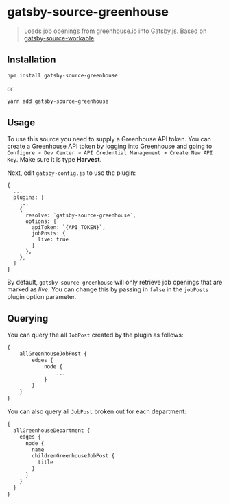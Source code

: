 # gatsby-source-greenhouse
> Loads job openings from greenhouse.io into Gatsby.js. Based on [gatsby-source-workable](https://github.com/tumblbug/gatsby-source-workable).

## Installation

```bash
npm install gatsby-source-greenhouse
```
or
```bash
yarn add gatsby-source-greenhouse
```

## Usage

To use this source you need to supply a Greenhouse API token. You can create a Greenhouse API token by logging into Greenhouse and going to `Configure > Dev Center > API Credential Management > Create New API Key`. Make sure it is type **Harvest**.

Next, edit `gatsby-config.js` to use the plugin:
```
{
  ...
  plugins: [
    ...
    {
      resolve: `gatsby-source-greenhouse`,
      options: {
        apiToken: `{API_TOKEN}`,
        jobPosts: {
          live: true
        }
      },
    },
  ]
}
```

By default, `gatsby-source-greenhouse` will only retrieve job openings that are marked as *live*. You can change this by passing in `false` in the `jobPosts` plugin option parameter.

## Querying

You can query the all `JobPost` created by the plugin as follows:
```graphql
{
    allGreenhouseJobPost {
        edges {
            node {
                ...
            }
        }
    }
}
```

You can also query all `JobPost` broken out for each department:
```graphql
{
  allGreenhouseDepartment {
    edges {
      node {
        name
        childrenGreenhouseJobPost {
          title
        }
      }
    }
  }
}
```
